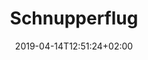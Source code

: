 ---
title: "Schnupperflug"
date: 2019-04-14T12:51:24+02:00
draft: false
url: /flugschule/naechste-schritte/schnupperflug
image: /img/news/test.jpg
subscriptionUrL: https://www.google.ch/
description: >
  In den Theorieräumen der MFGT erwerben Sie das nötige Wissen in Fächern wie z.B Navigation, Flugzeugkenntnisse und Meteorologie. Der modulare Kursaufbau ermöglich jederzeit den Einstieg bei Beginn eines neuen Kurses.
---